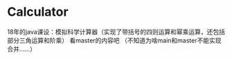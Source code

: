 # Calculator
18年的java课设：模拟科学计算器（实现了带括号的四则运算和幂乘运算，还包括部分三角运算和阶乘）
看master的内容吧 （不知道为啥main和master不能实现合并……）
